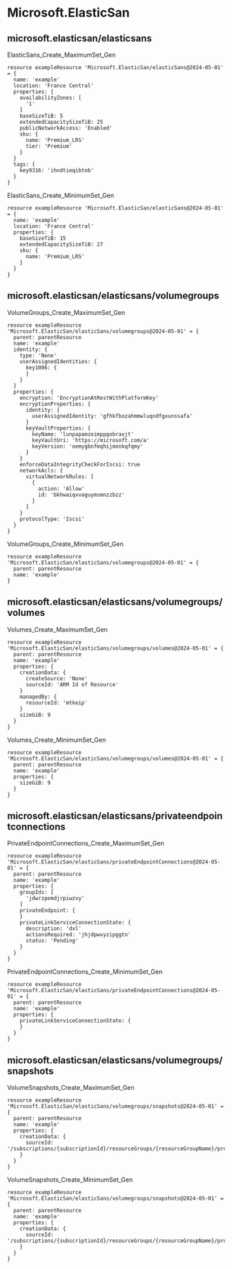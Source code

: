 # Microsoft.ElasticSan

## microsoft.elasticsan/elasticsans

ElasticSans_Create_MaximumSet_Gen
```bicep
resource exampleResource 'Microsoft.ElasticSan/elasticSans@2024-05-01' = {
  name: 'example'
  location: 'France Central'
  properties: {
    availabilityZones: [
      '1'
    ]
    baseSizeTiB: 5
    extendedCapacitySizeTiB: 25
    publicNetworkAccess: 'Enabled'
    sku: {
      name: 'Premium_LRS'
      tier: 'Premium'
    }
  }
  tags: {
    key9316: 'ihndtieqibtob'
  }
}
```

ElasticSans_Create_MinimumSet_Gen
```bicep
resource exampleResource 'Microsoft.ElasticSan/elasticSans@2024-05-01' = {
  name: 'example'
  location: 'France Central'
  properties: {
    baseSizeTiB: 15
    extendedCapacitySizeTiB: 27
    sku: {
      name: 'Premium_LRS'
    }
  }
}
```

## microsoft.elasticsan/elasticsans/volumegroups

VolumeGroups_Create_MaximumSet_Gen
```bicep
resource exampleResource 'Microsoft.ElasticSan/elasticSans/volumegroups@2024-05-01' = {
  parent: parentResource 
  name: 'example'
  identity: {
    type: 'None'
    userAssignedIdentities: {
      key1006: {
      }
    }
  }
  properties: {
    encryption: 'EncryptionAtRestWithPlatformKey'
    encryptionProperties: {
      identity: {
        userAssignedIdentity: 'gfhkfbozahmmwluqndfgxunssafa'
      }
      keyVaultProperties: {
        keyName: 'lunpapamzeimppgobraxjt'
        keyVaultUri: 'https://microsoft.com/a'
        keyVersion: 'oemygbnfmqhijmonkqfqmy'
      }
    }
    enforceDataIntegrityCheckForIscsi: true
    networkAcls: {
      virtualNetworkRules: [
        {
          action: 'Allow'
          id: 'bkhwaiqvvaguymsmnzzbzz'
        }
      ]
    }
    protocolType: 'Iscsi'
  }
}
```

VolumeGroups_Create_MinimumSet_Gen
```bicep
resource exampleResource 'Microsoft.ElasticSan/elasticSans/volumegroups@2024-05-01' = {
  parent: parentResource 
  name: 'example'
}
```

## microsoft.elasticsan/elasticsans/volumegroups/volumes

Volumes_Create_MaximumSet_Gen
```bicep
resource exampleResource 'Microsoft.ElasticSan/elasticSans/volumegroups/volumes@2024-05-01' = {
  parent: parentResource 
  name: 'example'
  properties: {
    creationData: {
      createSource: 'None'
      sourceId: 'ARM Id of Resource'
    }
    managedBy: {
      resourceId: 'mtkeip'
    }
    sizeGiB: 9
  }
}
```

Volumes_Create_MinimumSet_Gen
```bicep
resource exampleResource 'Microsoft.ElasticSan/elasticSans/volumegroups/volumes@2024-05-01' = {
  parent: parentResource 
  name: 'example'
  properties: {
    sizeGiB: 9
  }
}
```

## microsoft.elasticsan/elasticsans/privateendpointconnections

PrivateEndpointConnections_Create_MaximumSet_Gen
```bicep
resource exampleResource 'Microsoft.ElasticSan/elasticSans/privateEndpointConnections@2024-05-01' = {
  parent: parentResource 
  name: 'example'
  properties: {
    groupIds: [
      'jdwrzpemdjrpiwzvy'
    ]
    privateEndpoint: {
    }
    privateLinkServiceConnectionState: {
      description: 'dxl'
      actionsRequired: 'jhjdpwvyzipggtn'
      status: 'Pending'
    }
  }
}
```

PrivateEndpointConnections_Create_MinimumSet_Gen
```bicep
resource exampleResource 'Microsoft.ElasticSan/elasticSans/privateEndpointConnections@2024-05-01' = {
  parent: parentResource 
  name: 'example'
  properties: {
    privateLinkServiceConnectionState: {
    }
  }
}
```

## microsoft.elasticsan/elasticsans/volumegroups/snapshots

VolumeSnapshots_Create_MaximumSet_Gen
```bicep
resource exampleResource 'Microsoft.ElasticSan/elasticSans/volumegroups/snapshots@2024-05-01' = {
  parent: parentResource 
  name: 'example'
  properties: {
    creationData: {
      sourceId: '/subscriptions/{subscriptionId}/resourceGroups/{resourceGroupName}/providers/Microsoft.ElasticSan/elasticSans/{elasticSanName}/volumegroups/{volumeGroupName}/volumes/{volumeName}'
    }
  }
}
```

VolumeSnapshots_Create_MinimumSet_Gen
```bicep
resource exampleResource 'Microsoft.ElasticSan/elasticSans/volumegroups/snapshots@2024-05-01' = {
  parent: parentResource 
  name: 'example'
  properties: {
    creationData: {
      sourceId: '/subscriptions/{subscriptionId}/resourceGroups/{resourceGroupName}/providers/Microsoft.ElasticSan/elasticSans/{elasticSanName}/volumegroups/{volumeGroupName}/volumes/{volumeName}'
    }
  }
}
```
